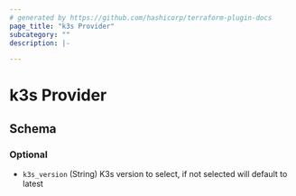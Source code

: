 ```yaml
---
# generated by https://github.com/hashicorp/terraform-plugin-docs
page_title: "k3s Provider"
subcategory: ""
description: |-

---
```


# k3s Provider





<!-- schema generated by tfplugindocs -->
## Schema

### Optional

- `k3s_version` (String) K3s version to select, if not selected will default to latest
